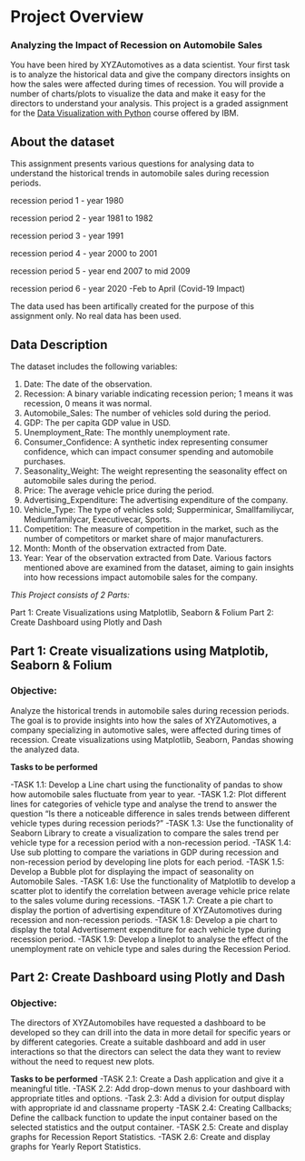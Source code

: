 # Project Overview
### Analyzing the Impact of Recession on Automobile Sales
You have been hired by XYZAutomotives as a data scientist. Your first task is to analyze the historical data and give the company directors insights on how the sales were affected during times of recession. You will provide a number of charts/plots to visualize the data and make it easy for the directors to understand your analysis.
This project is a graded assignment for the [Data Visualization with Python](https://www.coursera.org/learn/python-for-data-visualization/) course offered by IBM. 

## About the dataset
This assignment presents various questions for analysing data to understand the historical trends in automobile sales during recession periods.

recession period 1 - year 1980

recession period 2 - year 1981 to 1982

recession period 3 - year 1991

recession period 4 - year 2000 to 2001

recession period 5 - year end 2007 to mid 2009

recession period 6 - year 2020 -Feb to April (Covid-19 Impact)


The data used has been artifically created for the purpose of this assignment only. No real data has been used.

## Data Description
The dataset includes the following variables:

1. Date: The date of the observation.
2. Recession: A binary variable indicating recession perion; 1 means it was recession, 0 means it was normal.
3. Automobile_Sales: The number of vehicles sold during the period.
4. GDP: The per capita GDP value in USD.
5. Unemployment_Rate: The monthly unemployment rate.
6. Consumer_Confidence: A synthetic index representing consumer confidence, which can impact consumer spending and automobile purchases.
7. Seasonality_Weight: The weight representing the seasonality effect on automobile sales during the period.
8. Price: The average vehicle price during the period.
9. Advertising_Expenditure: The advertising expenditure of the company.
10. Vehicle_Type: The type of vehicles sold; Supperminicar, Smallfamiliycar, Mediumfamilycar, Executivecar, Sports.
11. Competition: The measure of competition in the market, such as the number of competitors or market share of major manufacturers.
12. Month: Month of the observation extracted from Date.
13. Year: Year of the observation extracted from Date.
Various factors mentioned above are examined from the dataset, aiming to gain insights into how recessions impact automobile sales for the company.

*This Project consists of 2 Parts:*

Part 1: Create Visualizations using Matplotlib, Seaborn & Folium
Part 2: Create Dashboard using Plotly and Dash

## Part 1: Create visualizations using Matplotib, Seaborn & Folium

### Objective:
Analyze the historical trends in automobile sales during recession periods. The goal is to provide insights into how the sales of XYZAutomotives, a company specializing in automotive sales, were affected during times of recession.
Create visualizations using Matplotlib, Seaborn, Pandas showing the analyzed data.

**Tasks to be performed**

-TASK 1.1: Develop a Line chart using the functionality of pandas to show how automobile sales fluctuate from year to year.
-TASK 1.2: Plot different lines for categories of vehicle type and analyse the trend to answer the question “Is there a noticeable difference in sales trends between different vehicle types during recession periods?”
-TASK 1.3: Use the functionality of Seaborn Library to create a visualization to compare the sales trend per vehicle type for a recession period with a non-recession period.
-TASK 1.4: Use sub plotting to compare the variations in GDP during recession and non-recession period by developing line plots for each period.
-TASK 1.5: Develop a Bubble plot for displaying the impact of seasonality on Automobile Sales.
-TASK 1.6: Use the functionality of Matplotlib to develop a scatter plot to identify the correlation between average vehicle price relate to the sales volume during recessions.
-TASK 1.7: Create a pie chart to display the portion of advertising expenditure of XYZAutomotives during recession and non-recession periods.
-TASK 1.8: Develop a pie chart to display the total Advertisement expenditure for each vehicle type during recession period.
-TASK 1.9: Develop a lineplot to analyse the effect of the unemployment rate on vehicle type and sales during the Recession Period.

## Part 2: Create Dashboard using Plotly and Dash

### Objective:
The directors of XYZAutomobiles have requested a dashboard to be developed so they can drill into the data in more detail for specific years or by different categories. Create a suitable dashboard and add in user interactions so that the directors can select the data they want to review without the need to request new plots.

**Tasks to be performed**
-TASK 2.1: Create a Dash application and give it a meaningful title.
-TASK 2.2: Add drop-down menus to your dashboard with appropriate titles and options.
-Task 2.3: Add a division for output display with appropriate id and classname property
-TASK 2.4: Creating Callbacks; Define the callback function to update the input container based on the selected statistics and the output container.
-TASK 2.5: Create and display graphs for Recession Report Statistics.
-TASK 2.6: Create and display graphs for Yearly Report Statistics.
